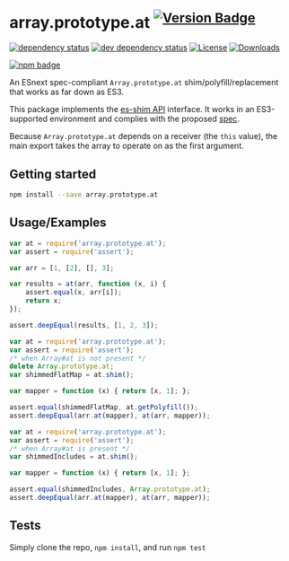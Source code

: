 # array.prototype.at <sup>[![Version Badge][npm-version-svg]][package-url]</sup>

[![dependency status][deps-svg]][deps-url]
[![dev dependency status][dev-deps-svg]][dev-deps-url]
[![License][license-image]][license-url]
[![Downloads][downloads-image]][downloads-url]

[![npm badge][npm-badge-png]][package-url]

An ESnext spec-compliant `Array.prototype.at` shim/polyfill/replacement that works as far down as ES3.

This package implements the [es-shim API](https://github.com/es-shims/api) interface. It works in an ES3-supported environment and complies with the proposed [spec](https://github.com/tc39/proposal-relative-indexing-method).

Because `Array.prototype.at` depends on a receiver (the `this` value), the main export takes the array to operate on as the first argument.

## Getting started

```sh
npm install --save array.prototype.at
```

## Usage/Examples

```js
var at = require('array.prototype.at');
var assert = require('assert');

var arr = [1, [2], [], 3];

var results = at(arr, function (x, i) {
	assert.equal(x, arr[i]);
	return x;
});

assert.deepEqual(results, [1, 2, 3]);
```

```js
var at = require('array.prototype.at');
var assert = require('assert');
/* when Array#at is not present */
delete Array.prototype.at;
var shimmedFlatMap = at.shim();

var mapper = function (x) { return [x, 1]; };

assert.equal(shimmedFlatMap, at.getPolyfill());
assert.deepEqual(arr.at(mapper), at(arr, mapper));
```

```js
var at = require('array.prototype.at');
var assert = require('assert');
/* when Array#at is present */
var shimmedIncludes = at.shim();

var mapper = function (x) { return [x, 1]; };

assert.equal(shimmedIncludes, Array.prototype.at);
assert.deepEqual(arr.at(mapper), at(arr, mapper));
```

## Tests
Simply clone the repo, `npm install`, and run `npm test`

[package-url]: https://npmjs.org/package/array.prototype.at
[npm-version-svg]: https://versionbadg.es/es-shims/Array.prototype.at.svg
[deps-svg]: https://david-dm.org/es-shims/Array.prototype.at.svg
[deps-url]: https://david-dm.org/es-shims/Array.prototype.at
[dev-deps-svg]: https://david-dm.org/es-shims/Array.prototype.at/dev-status.svg
[dev-deps-url]: https://david-dm.org/es-shims/Array.prototype.at#info=devDependencies
[npm-badge-png]: https://nodei.co/npm/array.prototype.at.png?downloads=true&stars=true
[license-image]: https://img.shields.io/npm/l/array.prototype.at.svg
[license-url]: LICENSE
[downloads-image]: https://img.shields.io/npm/dm/array.prototype.at.svg
[downloads-url]: https://npm-stat.com/charts.html?package=array.prototype.at
